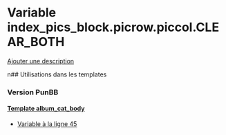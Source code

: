 # Variable index_pics_block.picrow.piccol.CLEAR_BOTH
[Ajouter une description](https://fa-tvars.appspot.com/index_pics_block.picrow.piccol.CLEAR_BOTH)

n## Utilisations dans les templates

### Version PunBB

#### [Template album_cat_body](punbb/album_cat_body.md)
* [Variable à la ligne 45](../punbb/album_cat_body.tpl#L45)
